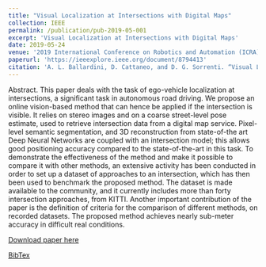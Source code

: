 ```yaml
---
title: "Visual Localization at Intersections with Digital Maps"
collection: IEEE
permalink: /publication/pub-2019-05-001
excerpt: 'Visual Localization at Intersections with Digital Maps'
date: 2019-05-24
venue: '2019 International Conference on Robotics and Automation (ICRA)'
paperurl: 'https://ieeexplore.ieee.org/document/8794413'
citation: 'A. L. Ballardini, D. Cattaneo, and D. G. Sorrenti. “Visual Localization at Intersections with Digital Maps”. In: IEEE International Conference on Robotics and Automation (ICRA). May 2019, pp. 6651–6657'
---
```

Abstract. This paper deals with the task of ego-vehicle localization at intersections, a significant task in autonomous road driving. We propose an online vision-based method that can hence be applied if the intersection is visible. It relies on stereo images and on a coarse street-level pose estimate, used to retrieve intersection data from a digital map service. Pixel-level semantic segmentation, and 3D reconstruction from state-of-the art Deep Neural Networks are coupled with an intersection model; this allows good positioning accuracy compared to the state-of-the-art in this task. To demonstrate the effectiveness of the method and make it possible to compare it with other methods, an extensive activity has been conducted in order to set up a dataset of approaches to an intersection, which has then been used to benchmark the proposed method. The dataset is made available to the community, and it currently includes more than forty intersection approaches, from KITTI. Another important contribution of the paper is the definition of criteria for the comparison of different methods, on recorded datasets. The proposed method achieves nearly sub-meter accuracy in difficult real conditions.

[Download paper here](https://ieeexplore.ieee.org/document/8794413)

[BibTex](https://github.com/cattaneod/cattaneod.github.io/blob/master/files/pub-2019-05-001.bib)
